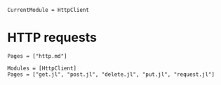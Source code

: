 ```@meta
CurrentModule = HttpClient
```

# HTTP requests

```@index
Pages = ["http.md"]
```

```@autodocs
Modules = [HttpClient]
Pages = ["get.jl", "post.jl", "delete.jl", "put.jl", "request.jl"]
```